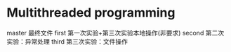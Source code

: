 # Multithreaded programming
master 最终文件
first 第一次实验+第三次实验本地操作(非要求)
second 第二次实验：异常处理
third 第三次实验：文件操作
